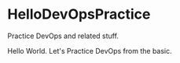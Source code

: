 # HelloDevOpsPractice
Practice DevOps and related stuff.

Hello World. Let's Practice DevOps from the basic.
